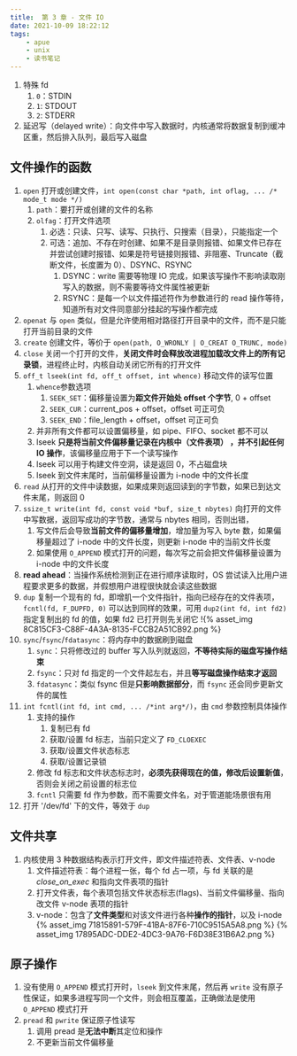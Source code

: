 ```yaml
---
title:  第 3 章 - 文件 IO
date: 2021-10-09 18:22:12
tags:
    - apue
    - unix
    - 读书笔记
---
```

1. 特殊 fd
    1. `0`：STDIN
    2. `1`: STDOUT
    3. `2`: STDERR
2. 延迟写（delayed write）：向文件中写入数据时，内核通常将数据复制到缓冲区重，然后排入队列，最后写入磁盘

## 文件操作的函数
1.  `open` 打开或创建文件，`int open(const char *path, int oflag, ... /* mode_t mode */)`
    1. `path`：要打开或创建的文件的名称
    2. `olfag`：打开文件选项
        1. 必选：只读、只写、读写、只执行、只搜索（目录），只能指定一个
        2. 可选：追加、不存在时创建、如果不是目录则报错、如果文件已存在并尝试创建时报错、如果是符号链接则报错、非阻塞、Truncate（截断文件，长度置为 0）、DSYNC、RSYNC
            1. DSYNC：write 需要等物理 IO 完成，如果该写操作不影响读取刚写入的数据，则不需要等待文件属性被更新
            2. RSYNC：是每一个以文件描述符作为参数进行的 read 操作等待，知道所有对文件同意部分挂起的写操作都完成
2. `openat` 与 `open` 类似，但是允许使用相对路径打开目录中的文件，而不是只能打开当前目录的文件
3. `create` 创建文件，等价于 `open(path, O_WRONLY | O_CREAT O_TRUNC, mode)`
4. `close` 关闭一个打开的文件，**关闭文件时会释放改进程加载改文件上的所有记录锁**，进程终止时，内核自动关闭它所有的打开文件
5. `off_t lseek(int fd, off_t offset, int whence)` 移动文件的读写位置
    1. `whence`参数选项
        1. `SEEK_SET`：偏移量设置为**距文件开始处 offset 个字节**, 0 + offset
        2. `SEEK_CUR`：current_pos + offset，offset 可正可负
        3. `SEEK_END`：file_length + offset，offset 可正可负
    2. 并非所有文件都可以设置偏移量，如 pipe、FIFO、socket 都不可以
    3. lseek **只是将当前文件偏移量记录在内核中（文件表项） ，并不引起任何 IO 操作**，该偏移量应用于下一个读写操作
    4. lseek 可以用于构建文件空洞，读是返回 0，不占磁盘块
    5. lseek 到文件末尾时，当前偏移量设置为 i-node 中的文件长度
6. `read` 从打开的文件中读数据，如果成果则返回读到的字节数，如果已到达文件末尾，则返回 0
7. `ssize_t write(int fd, const void *buf, size_t nbytes)` 向打开的文件中写数据，返回写成功的字节数，通常与 nbytes 相同，否则出错，
    1. 写文件后会导致**当前文件的偏移量增加**，增加量为写入 byte 数，如果偏移量超过了 i-node 中的文件长度，则更新 i-node 中的当前文件长度
    2. 如果使用 `O_APPEND` 模式打开的问题，每次写之前会把文件偏移量设置为 i-node 中的文件长度
8. **read ahead**：当操作系统检测到正在进行顺序读取时，OS 尝试读入比用户进程要求更多的数据，并假想用户进程很快就会读这些数据
9. `dup` 复制一个现有的 fd，即增肌一个文件指针，指向已经存在的文件表项，`fcntl(fd, F_DUPFD, 0)` 可以达到同样的效果，可用 `dup2(int fd, int fd2)` 指定复制出的 fd 的值，如果 fd2 已打开则先关闭它
    !{% asset_img 8C815CF3-C88F-4A3A-8135-FCCB2A51CB92.png %}
10. `sync`/`fsync`/`fdatasync`：将内存中的数据刷到磁盘
    1. `sync`：只将修改过的 buffer 写入队列就返回，**不等待实际的磁盘写操作结束**
    2. `fsync`：只对 fd 指定的一个文件起左右，并且**等写磁盘操作结束才返回**
    3. `fdatasync`：类似 fsync 但是**只影响数据部分**，而 `fsync` 还会同步更新文件的属性
11. `int fcntl(int fd, int cmd, ... /*int arg*/)`，由 `cmd` 参数控制具体操作
    1. 支持的操作
        1. 复制已有 fd
        2. 获取/设置 fd 标志，当前只定义了 `FD_CLOEXEC`
        3. 获取/设置文件状态标志
        4. 获取/设置记录锁
    2. 修改 fd 标志和文件状态标志时，**必须先获得现在的值，修改后设置新值**，否则会关闭之前设置的标志位
    3. `fcntl` 只需要 fd 作为参数，而不需要文件名，对于管道能场景很有用
12. 打开 '/dev/fd' 下的文件，等效于 `dup`


## 文件共享
1. 内核使用 3 种数据结构表示打开文件，即文件描述符表、文件表、v-node
    1. 文件描述符表：每个进程一张，每个 fd 占一项，与 fd 关联的是 *close_on_exec* 和指向文件表项的指针
    2. 打开文件表，每个表项包括文件状态标志(flags)、当前文件偏移量、指向改文件 v-node 表项的指针
    3. v-node：包含了**文件类型**和对该文件进行各种**操作的指针**，以及 i-node
        {% asset_img 71815891-579F-41BA-87F6-710C9515A5A8.png %}
        {% asset_img 17895ADC-DDE2-4DC3-9A76-F6D38E31B6A2.png %}

## 原子操作
1. 没有使用 `O_APPEND` 模式打开时，`lseek` 到文件末尾，然后再 `write` 没有原子性保证，如果多进程写同一个文件，则会相互覆盖，正确做法是使用 `O_APPEND` 模式打开
2. `pread` 和 `pwrite` 保证原子性读写
    1. 调用 pread 是**无法中断**其定位和操作
    2. 不更新当前文件偏移量
